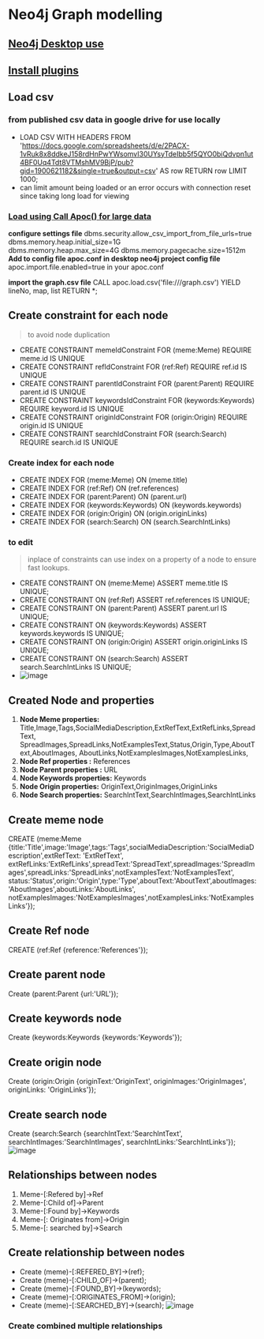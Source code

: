 # Neo4j Graph modelling

## [Neo4j Desktop use](https://neo4j.com/developer/neo4j-desktop/)
## [Install plugins](https://medium.com/neo4j/explore-new-worlds-adding-plugins-to-neo4j-26e6a8e5d37e)
## Load csv 
### from published csv data in google drive for use locally
* LOAD CSV WITH HEADERS FROM 'https://docs.google.com/spreadsheets/d/e/2PACX-1vRuk8x8ddkeJ158rdHnPwYWsomvI30UYsyTdeIbb5f5QYO0biQdvpn1ut4BF0Uq4Tdt8VTMshMV9BjP/pub?gid=1900621182&single=true&output=csv' AS row
RETURN row 
LIMIT 1000;
* can limit amount being loaded or an error occurs with connection reset since taking long load for viewing 
### [Load using Call Apoc() for large data](https://neo4j.com/docs/cypher-manual/current/clauses/load-csv/)
**configure settings file**
dbms.security.allow_csv_import_from_file_urls=true
dbms.memory.heap.initial_size=1G  
dbms.memory.heap.max_size=4G 
dbms.memory.pagecache.size=1512m
**Add to config file apoc.conf in desktop neo4j project config file**
apoc.import.file.enabled=true in your apoc.conf

**import the graph.csv file**
CALL apoc.load.csv('file:///graph.csv')
YIELD lineNo, map, list
RETURN *;



## Create constraint for each node
> to avoid node duplication
* CREATE CONSTRAINT memeIdConstraint FOR (meme:Meme) REQUIRE meme.id IS UNIQUE
* CREATE CONSTRAINT refIdConstraint FOR (ref:Ref) REQUIRE ref.id IS UNIQUE
* CREATE CONSTRAINT parentIdConstraint FOR (parent:Parent) REQUIRE parent.id IS UNIQUE
* CREATE CONSTRAINT keywordsIdConstraint FOR (keywords:Keywords) REQUIRE keyword.id IS UNIQUE
* CREATE CONSTRAINT originIdConstraint FOR (origin:Origin) REQUIRE origin.id IS UNIQUE
* CREATE CONSTRAINT searchIdConstraint FOR (search:Search) REQUIRE search.id IS UNIQUE

### Create index for each node
* CREATE INDEX FOR (meme:Meme) ON (meme.title)
* CREATE INDEX FOR (ref:Ref) ON (ref.references)
* CREATE INDEX FOR (parent:Parent) ON (parent.url)
* CREATE INDEX FOR (keywords:Keywords) ON (keywords.keywords)
* CREATE INDEX FOR  (origin:Origin) ON (origin.originLinks)
* CREATE INDEX FOR  (search:Search) ON (search.SearchIntLinks)


### to edit
> inplace of constraints can use index on a property of a node to ensure fast lookups.
* CREATE CONSTRAINT ON (meme:Meme) ASSERT meme.title IS UNIQUE;
* CREATE CONSTRAINT ON (ref:Ref) ASSERT ref.references IS UNIQUE;
* CREATE CONSTRAINT ON (parent:Parent) ASSERT parent.url IS UNIQUE;
* CREATE CONSTRAINT ON (keywords:Keywords) ASSERT keywords.keywords IS UNIQUE;
* CREATE CONSTRAINT ON (origin:Origin) ASSERT origin.originLinks IS UNIQUE;
* CREATE CONSTRAINT ON (search:Search) ASSERT search.SearchIntLinks IS UNIQUE;
* ![image](https://user-images.githubusercontent.com/572088/146229492-0a96de9c-c34f-45ec-b3a1-5b91109cf89c.png)

## Created Node and properties
1. **Node Meme properties:** Title,Image,Tags,SocialMediaDescription,ExtRefText,ExtRefLinks,SpreadText,
                            SpreadImages,SpreadLinks,NotExamplesText,Status,Origin,Type,AboutText,AboutImages,
						    AboutLinks,NotExamplesImages,NotExamplesLinks,
2. **Node Ref properties :**  References
3. **Node Parent properties :**  URL
4. **Node Keywords properties:** Keywords
5. **Node Origin properties:** OriginText,OriginImages,OriginLinks
6. **Node Search properties:** SearchIntText,SearchIntImages,SearchIntLinks

## Create meme node 
CREATE 
(meme:Meme {title:'Title',image:'Image',tags:'Tags',socialMediaDescription:'SocialMediaDescription',extRefText: 'ExtRefText',
extRefLinks:'ExtRefLinks',spreadText:'SpreadText',spreadImages:'SpreadImages',spreadLinks:'SpreadLinks',notExamplesText:'NotExamplesText',
status:'Status',origin:'Origin',type:'Type',aboutText:'AboutText',aboutImages:'AboutImages',aboutLinks:'AboutLinks',
notExamplesImages:'NotExamplesImages',notExamplesLinks:'NotExamplesLinks'});

## Create Ref node
CREATE (ref:Ref {reference:'References'});

## Create parent node
Create (parent:Parent {url:'URL'});

## Create keywords node
Create (keywords:Keywords {keywords:'Keywords'});

## Create origin node
Create (origin:Origin {originText:'OriginText', originImages:'OriginImages', originLinks: 'OriginLinks'});

## Create search node
Create (search:Search {searchIntText:'SearchIntText', searchIntImages:'SearchIntImages', searchIntLinks:'SearchIntLinks'});
![image](https://user-images.githubusercontent.com/572088/146229085-23e9064b-b469-4741-ae4f-3da3e020256a.png)

## Relationships between nodes
1. Meme-[:Refered by]->Ref
2. Meme-[:Child of]->Parent
3. Meme-[:Found by]->Keywords
4. Meme-[: Originates from]->Origin
5. Meme-[: searched by]->Search

## Create relationship between nodes
* Create (meme)-[:REFERED_BY]->(ref);
* Create (meme)-[:CHILD_OF]->(parent);
* Create (meme)-[:FOUND_BY]->(keywords);
* Create (meme)-[:ORIGINATES_FROM]->(origin);
* Create (meme)-[:SEARCHED_BY]->(search);
![image](https://user-images.githubusercontent.com/572088/146229703-a61262b4-1ffe-4914-8b4e-706940d0e0b0.png)
### Create combined multiple relationships


